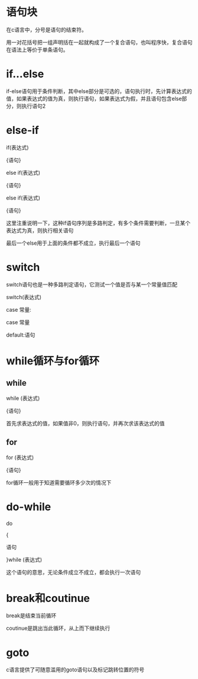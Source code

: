 # 语句块

在c语言中，分号是语句的结束符。

用一对花括号把一组声明括在一起就构成了一个复合语句，也叫程序快，复合语句在语法上等价于单条语句。

# if...else

if-else语句用于条件判断，其中else部分是可选的，语句执行时，先计算表达式的值，如果表达式的值为真，则执行语句，如果表达式为假，并且语句包含else部分，则执行语句2





# else-if

if(表达式)

{语句}

else if(表达式)

{语句}

else if(表达式)

{语句}

这里注重说明一下，这种if语句序列是多路判定，有多个条件需要判断，一旦某个表达式为真，则执行相关语句

最后一个else用于上面的条件都不成立，执行最后一个语句



# switch

switch语句也是一种多路判定语句，它测试一个值是否与某一个常量值匹配

switch(表达式)

case 常量:

case 常量

default:语句



# while循环与for循环

## while

while (表达式)

{语句}

首先求表达式的值，如果值非0，则执行语句，并再次求该表达式的值

## for

for (表达式)

{语句}

for循环一般用于知道需要循环多少次的情况下



# do-while

do

{

语句

}while (表达式)

这个语句的意思，无论条件成立不成立，都会执行一次语句





# break和coutinue

break是结束当前循环

coutinue是跳出当此循环，从上而下继续执行





# goto

c语言提供了可随意滥用的goto语句以及标记跳转位置的符号

